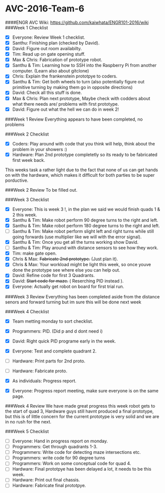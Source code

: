 # AVC-2016-Team-6
####ENGR AVC Wiki: https://github.com/kaiwhata/ENGR101-2016/wiki
###Week 1 Checklist
- [x] Everyone: Review Week 1 checklist.
- [x] Santhu: Finishing plan (checked by David).
- [x] David: Figure out room availabilty.
- [x] Tim: Read up on gate opening stuff.
- [x] Max & Chris: Fabrication of prototype robot.
- [x] Santhu & Tim: Learning how to SSH into the Raspberry Pi from another computer. (Learn also about gitclone)
- [x] Chris: Explain the frankenstein prototpye to coders.
- [x] Santhu & Tim: Get both wheels to turn (also potentially figure out primitive turning by making them go in opposite directions)
- [x] David: Check all this stuff is done.
- [x] Max & Chris: Plan next prototype, Maybe check with codders about what there needs are/ problems with first prototype.
- [x] David: Figure out what the hell we can do in week 2!

###Week 1 Review
Everything appears to have been completed, no problems

###Week 2 Checklist
- [x] Coders: Play around with code that you think will help, think about the problem in your showers :)
- [x] Hardware: Plan 2nd prototype completetly so its ready to be fabricated first week back.

This weeks task a rather light due to the fact that none of us can get hands on with the hardware, which makes it difficult for both parties to be super porductive.

###Week 2 Review
To be filled out.

###Week 3 Checklist
- [x] Everyone: This is week 3 !, in the plan we said we would finish quads 1 & 2 this week.
- [x] Santhu & Tim: Make robot perform 90 degree turns to the right and left.
- [x] Santhu & Tim: Make robot perform 180 degree turns to the right and left.
- [ ] Santhu & Tim: Make robot perform slight left and right turns while still going forwards (use multiplier like we will with the error signal).
- [x] Santhu & Tim: Once you get all the turns working show David.
- [ ] Santhu & Tim: Play around with distance sensors to see how they work.
- [x] Tim: make gate open.
- [x] Chris & Max: ~~Fabricate 2nd prototype.~~ (Just plan it).
- [x] Chris & Max: Your workload might be light this week, so once youve done the prototype see where else you can help out.
- [x] David: Refine code for first 3 Quadrants.
- [x] David: ~~Start code for maze.~~ ( Reserching PID instead ).
- [x] Everyone: Actually get robot on board for first trial run.

###Week 3 Review
Everything has been completed aside from the distance senors and forward turning but im sure this will be done next week

###Week 4 Checklist
- [x] Team metting monday to sort checklist.
- [x] Programmers: PID. (Did p and d dont need i)
- [x] David: Right quick PID programe early in the week.
- [x] Everyone: Test and complete quadrant 2.
- [ ] Hardware: Print parts for 2nd proto.
- [ ] Hardware: Fabricate proto.
- [x] As individuals: Progress report.
- [x] Everyone: Progress report meeting, make sure everyone is on the same page.

 
###Week 4 Review
We have made great progress this week robot gets to the start of quad 3, Hardware guys still havnt produced a final prototype, but this is of little concern for the current prototype is very solid and we are in no rush for the next.

###Week 5 Checklist
- [ ] Everyone: Hand in progress report on monday.
- [ ] Programmers: Get through quadrants 1-3.
- [ ] Programmers: Write code for detecting maze intersections etc.
- [ ] Programmers: write code for 90 degree turns
- [ ] Programmers: Work on some conceptual code for quad 4.
- [ ] Hardware: Final prototpye has been delayed a lot, it needs to be this week.
- [ ] Hardware: Print out final chassis.
- [ ] Hardware: Fabricate final prototpye.
